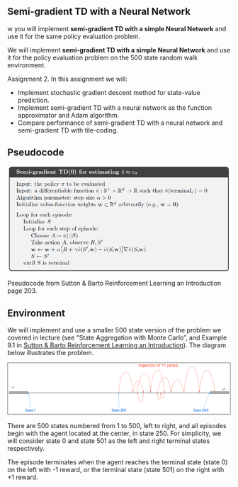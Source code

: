 ## Semi-gradient TD with a Neural Network

w you will implement **semi-gradient TD with a simple Neural Network** and use it for the same policy evaluation problem.

We will implement **semi-gradient TD with a simple Neural Network** and use it for the policy evaluation problem on the 500 state random walk environment.

Assignment 2. In this assignment we will:

- Implement stochastic gradient descent method for state-value prediction.
- Implement semi-gradient TD with a neural network as the function approximator and Adam algorithm.
- Compare performance of semi-gradient TD with a neural network and semi-gradient TD with tile-coding.

## Pseudocode

![](..\week1\data\semi_gradient_td0_for_v.png)

Pseudocode from Sutton & Barto Reinforcement Learning an Introduction page 203.

## Environment

We will implement and use a smaller 500 state version of the problem we covered in lecture (see "State Aggregation with Monte Carlo”, and Example 9.1 in [Sutton & Barto Reinforcement Learning an Introduction](http://www.incompleteideas.net/book/RLbook2018.pdf#page=225)). The diagram below illustrates the problem.

![](..\week1\data\randomwalk_diagram.png)

There are 500 states numbered from 1 to 500, left to right, and all episodes begin with the agent located at the center, in state 250. For simplicity, we will consider state 0 and state 501 as the left and right terminal states respectively.

The episode terminates when the agent reaches the terminal state (state 0) on the left with -1 reward, or the terminal state (state 501) on the right with +1 reward.